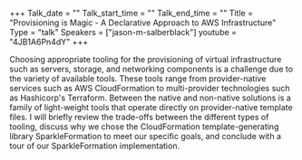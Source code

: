 +++
Talk_date = ""
Talk_start_time = ""
Talk_end_time = ""
Title = "Provisioning is Magic - A Declarative Approach to AWS Infrastructure"
Type = "talk"
Speakers = ["jason-m-salberblack"]
youtube = "4JB1A6Pn4dY"
+++

Choosing appropriate tooling for the provisioning of virtual infrastructure such as servers, storage, and networking components is a challenge due to the variety of available tools. These tools range from provider-native services such as AWS CloudFormation to multi-provider technologies such as Hashicorp's Terraform. Between the native and non-native solutions is a family of light-weight tools that operate directly on provider-native template files. I will briefly review the trade-offs between the different types of tooling, discuss why we chose the CloudFormation template-generating library SparkleFormation to meet our specific goals, and conclude with a tour of our SparkleFormation implementation.
